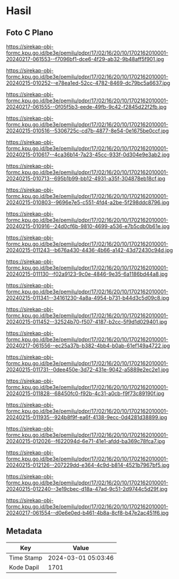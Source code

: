 # Hasil

## Foto C Plano

https://sirekap-obj-formc.kpu.go.id/be3e/pemilu/pdpr/17/02/16/20/10/1702162010001-20240217-061553--f7096bf1-dce6-4f29-ab32-9b48aff5f901.jpg

https://sirekap-obj-formc.kpu.go.id/be3e/pemilu/pdpr/17/02/16/20/10/1702162010001-20240215-010252--e78ea1ed-52cc-4782-8469-dc79bc5a6637.jpg

https://sirekap-obj-formc.kpu.go.id/be3e/pemilu/pdpr/17/02/16/20/10/1702162010001-20240217-061555--0f05f5b3-eede-49fb-9c42-f2845d22f2fb.jpg

https://sirekap-obj-formc.kpu.go.id/be3e/pemilu/pdpr/17/02/16/20/10/1702162010001-20240215-010516--5306725c-cd7b-4877-8e54-0e1675be0ccf.jpg

https://sirekap-obj-formc.kpu.go.id/be3e/pemilu/pdpr/17/02/16/20/10/1702162010001-20240215-010617--4ca36b14-7a23-45cc-933f-0d304e9e3ab2.jpg

https://sirekap-obj-formc.kpu.go.id/be3e/pemilu/pdpr/17/02/16/20/10/1702162010001-20240215-010713--695b1b99-bb12-4931-a35f-304878eb18cf.jpg

https://sirekap-obj-formc.kpu.go.id/be3e/pemilu/pdpr/17/02/16/20/10/1702162010001-20240215-010803--9696e7e5-c551-4fd4-a2be-5f298ddc8796.jpg

https://sirekap-obj-formc.kpu.go.id/be3e/pemilu/pdpr/17/02/16/20/10/1702162010001-20240215-010916--24d0cf6b-9810-4699-a536-e7b5cdb0b61e.jpg

https://sirekap-obj-formc.kpu.go.id/be3e/pemilu/pdpr/17/02/16/20/10/1702162010001-20240215-011243--b676a430-4436-4b66-a142-43d72430c94d.jpg

https://sirekap-obj-formc.kpu.go.id/be3e/pemilu/pdpr/17/02/16/20/10/1702162010001-20240215-011130--f02a9123-9c0e-4846-9e35-6a1186bd44a8.jpg

https://sirekap-obj-formc.kpu.go.id/be3e/pemilu/pdpr/17/02/16/20/10/1702162010001-20240215-011341--34161230-4a8a-4954-b731-b44d3c5d09c8.jpg

https://sirekap-obj-formc.kpu.go.id/be3e/pemilu/pdpr/17/02/16/20/10/1702162010001-20240215-011452--32524b70-f507-4187-b2cc-5f9d1d029401.jpg

https://sirekap-obj-formc.kpu.go.id/be3e/pemilu/pdpr/17/02/16/20/10/1702162010001-20240217-061556--ec25a37b-b382-4bb4-b0ab-61ef149a4722.jpg

https://sirekap-obj-formc.kpu.go.id/be3e/pemilu/pdpr/17/02/16/20/10/1702162010001-20240215-011731--0dee450e-3d72-431e-9042-a5889e2ec2e1.jpg

https://sirekap-obj-formc.kpu.go.id/be3e/pemilu/pdpr/17/02/16/20/10/1702162010001-20240215-011828--68450fc0-f92b-4c31-a0cb-f9f73c89190f.jpg

https://sirekap-obj-formc.kpu.go.id/be3e/pemilu/pdpr/17/02/16/20/10/1702162010001-20240215-011935--924b8f9f-ea6f-4138-9ecc-0d4281d38899.jpg

https://sirekap-obj-formc.kpu.go.id/be3e/pemilu/pdpr/17/02/16/20/10/1702162010001-20240215-012026--f622094d-6e71-41e1-afdd-ba369c78fca7.jpg

https://sirekap-obj-formc.kpu.go.id/be3e/pemilu/pdpr/17/02/16/20/10/1702162010001-20240215-012126--207229dd-e364-4c9d-b814-4521b7967bf5.jpg

https://sirekap-obj-formc.kpu.go.id/be3e/pemilu/pdpr/17/02/16/20/10/1702162010001-20240215-012240--3e19cbec-d18a-47ad-9c51-2d9744c5d29f.jpg

https://sirekap-obj-formc.kpu.go.id/be3e/pemilu/pdpr/17/02/16/20/10/1702162010001-20240217-061554--d0e6e0ed-b461-4b8a-8cf8-b47e2ac451f6.jpg


## Metadata

| Key        | Value               |
| ---------- | ------------------- |
| Time Stamp | 2024-03-01 05:03:46 |
| Kode Dapil | 1701                |



